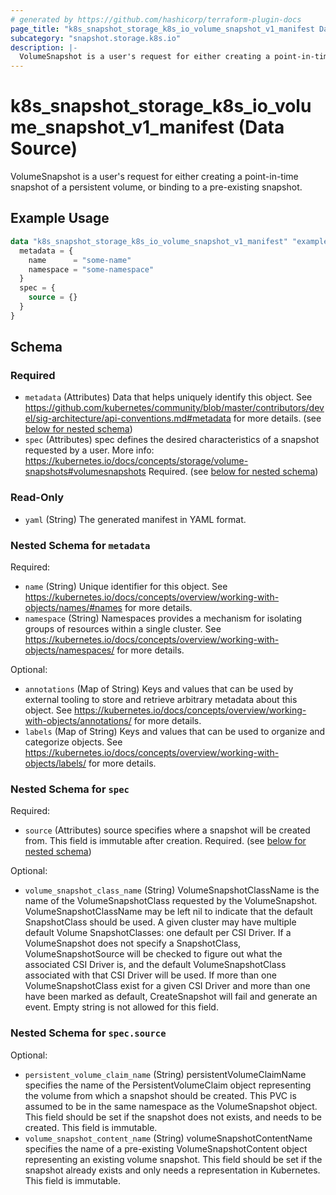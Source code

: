 ```yaml
---
# generated by https://github.com/hashicorp/terraform-plugin-docs
page_title: "k8s_snapshot_storage_k8s_io_volume_snapshot_v1_manifest Data Source - terraform-provider-k8s"
subcategory: "snapshot.storage.k8s.io"
description: |-
  VolumeSnapshot is a user's request for either creating a point-in-time snapshot of a persistent volume, or binding to a pre-existing snapshot.
---
```


# k8s_snapshot_storage_k8s_io_volume_snapshot_v1_manifest (Data Source)

VolumeSnapshot is a user's request for either creating a point-in-time snapshot of a persistent volume, or binding to a pre-existing snapshot.

## Example Usage

```terraform
data "k8s_snapshot_storage_k8s_io_volume_snapshot_v1_manifest" "example" {
  metadata = {
    name      = "some-name"
    namespace = "some-namespace"
  }
  spec = {
    source = {}
  }
}
```

<!-- schema generated by tfplugindocs -->
## Schema

### Required

- `metadata` (Attributes) Data that helps uniquely identify this object. See https://github.com/kubernetes/community/blob/master/contributors/devel/sig-architecture/api-conventions.md#metadata for more details. (see [below for nested schema](#nestedatt--metadata))
- `spec` (Attributes) spec defines the desired characteristics of a snapshot requested by a user. More info: https://kubernetes.io/docs/concepts/storage/volume-snapshots#volumesnapshots Required. (see [below for nested schema](#nestedatt--spec))

### Read-Only

- `yaml` (String) The generated manifest in YAML format.

<a id="nestedatt--metadata"></a>
### Nested Schema for `metadata`

Required:

- `name` (String) Unique identifier for this object. See https://kubernetes.io/docs/concepts/overview/working-with-objects/names/#names for more details.
- `namespace` (String) Namespaces provides a mechanism for isolating groups of resources within a single cluster. See https://kubernetes.io/docs/concepts/overview/working-with-objects/namespaces/ for more details.

Optional:

- `annotations` (Map of String) Keys and values that can be used by external tooling to store and retrieve arbitrary metadata about this object. See https://kubernetes.io/docs/concepts/overview/working-with-objects/annotations/ for more details.
- `labels` (Map of String) Keys and values that can be used to organize and categorize objects. See https://kubernetes.io/docs/concepts/overview/working-with-objects/labels/ for more details.


<a id="nestedatt--spec"></a>
### Nested Schema for `spec`

Required:

- `source` (Attributes) source specifies where a snapshot will be created from. This field is immutable after creation. Required. (see [below for nested schema](#nestedatt--spec--source))

Optional:

- `volume_snapshot_class_name` (String) VolumeSnapshotClassName is the name of the VolumeSnapshotClass requested by the VolumeSnapshot. VolumeSnapshotClassName may be left nil to indicate that the default SnapshotClass should be used. A given cluster may have multiple default Volume SnapshotClasses: one default per CSI Driver. If a VolumeSnapshot does not specify a SnapshotClass, VolumeSnapshotSource will be checked to figure out what the associated CSI Driver is, and the default VolumeSnapshotClass associated with that CSI Driver will be used. If more than one VolumeSnapshotClass exist for a given CSI Driver and more than one have been marked as default, CreateSnapshot will fail and generate an event. Empty string is not allowed for this field.

<a id="nestedatt--spec--source"></a>
### Nested Schema for `spec.source`

Optional:

- `persistent_volume_claim_name` (String) persistentVolumeClaimName specifies the name of the PersistentVolumeClaim object representing the volume from which a snapshot should be created. This PVC is assumed to be in the same namespace as the VolumeSnapshot object. This field should be set if the snapshot does not exists, and needs to be created. This field is immutable.
- `volume_snapshot_content_name` (String) volumeSnapshotContentName specifies the name of a pre-existing VolumeSnapshotContent object representing an existing volume snapshot. This field should be set if the snapshot already exists and only needs a representation in Kubernetes. This field is immutable.
